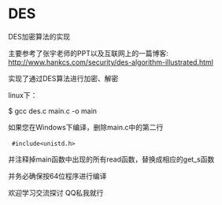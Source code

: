 # DES
DES加密算法的实现

主要参考了张宇老师的PPT以及互联网上的一篇博客: http://www.hankcs.com/security/des-algorithm-illustrated.html

实现了通过DES算法进行加密、解密

linux下：

$ gcc des.c main.c -o main

如果您在Windows下编译，删除main.c中的第二行

​```
#include<unistd.h>
​```

并注释掉main函数中出现的所有read函数，替换成相应的get_s函数

并务必确保按64位程序进行编译

欢迎学习交流探讨 QQ私我就行
